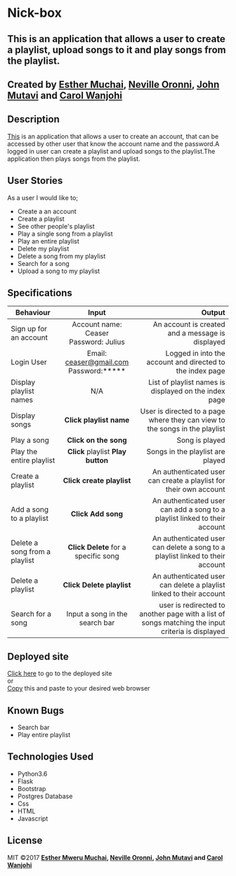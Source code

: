 # Nick-box
## This is an application that allows a user to create a playlist, upload songs to it and play songs from the playlist.


## Created by [Esther Muchai](https://github.com/mwerumuchai), [Neville Oronni](https://github.com/nevooronni), [John Mutavi](https://github.com/jonnygovish) and [Carol Wanjohi](https://github.com/carolwanjohi)

## Description
[This]() is an application that allows a user to create an account, that can be accessed by other user that know the account name and the password.A logged in user can create a playlist and upload songs to the playlist.The application then plays songs from the playlist.

## User Stories
As a user I would like to;
* Create a an account
* Create a playlist
* See other people's playlist
* Play a single song from a playlist
* Play an entire playlist
* Delete my playlist
* Delete a song from my playlist
* Search for a song 
* Upload a song to my playlist

 

## Specifications

| Behaviour | Input | Output |
| ------------ |:----------:| -------: | 
| Sign up for an account| Account name: Ceaser <br> Password: Julius | An account is created and a message is displayed|
| Login User | Email: ceaser@gmail.com <br> Password:*****| Logged in into the account and directed to the index page| 
| Display playlist names | N/A | List of playlist names is displayed on the index page  |
| Display songs | **Click playlist name** | User is directed to a page where they can view to the songs in the playlist |
| Play a song | **Click on the song** | Song is played |
| Play the entire playlist |**Click** playlist **Play button** | Songs in the playlist are played|
| Create a playlist | **Click create playlist** | An authenticated user can create a playlist for their own account  |
| Add a song to a playlist | **Click Add song**  | An authenticated user can add a song to a playlist linked to their account |
| Delete a song from a playlist | **Click Delete** for  a specific song | An authenticated user can delete a song to a playlist linked to their account |
| Delete a playlist | **Click Delete playlist**  | An authenticated user can delete a playlist linked to their account |
| Search for a song | Input a song in the search bar | user is redirected to another page with a list of songs matching the input criteria is displayed |




## Deployed site
[Click here]() to go to the deployed site <br/>
or <br>
[Copy]() this and paste to your desired web browser

## Known Bugs
* Search bar
* Play entire playlist


## Technologies Used
* Python3.6 
* Flask
* Bootstrap
* Postgres Database
* Css
* HTML
* Javascript
  
## License
MIT &copy;2017 **[Esther Mweru Muchai](https://github.com/mwerumuchai), [Neville Oronni](https://github.com/nevooronni), [John Mutavi](https://github.com/jonnygovish) and [Carol Wanjohi](https://github.com/carolwanjohi)**

